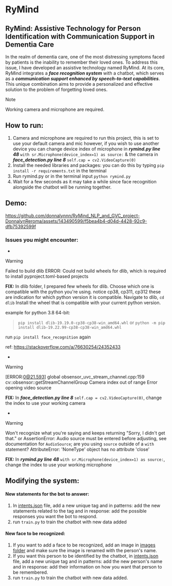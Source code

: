 # RyMind 
## RyMind: Assistive Technology for Person Identification with Communication Support in Dementia Care
In the realm of dementia care, one of the most distressing symptoms faced by patients is the inability to remember their loved ones. To address this issue, I have developed an assistive technology named RyMind. At its core, RyMind integrates a ***face recognition system*** with a chatbot, which serves as a ***communication support enhanced by speech-to-text capabilities***. This unique combination aims to provide a personalized and effective solution to the problem of forgetting loved ones.

> [!NOTE]
> Working camera and microphone are required.

## How to run:
1. Camera and microphone are required to run this project, this is set to use your default camera and mic however, if you wish to use another device you can change device index of microphone in ***rymind.py line 48*** ``with sr.Microphone(device_index=1) as source:`` & the camera in ***face_detection.py line 8*** ``self.cap = cv2.VideoCapture(0)``
2. Install the needed libraries and packages: you can do this by typing ``pip install -r requirements.txt`` in the terminal
3. Run rymind.py or in the terminal input ``python rymind.py``
4. Wait for a few seconds as it may take a while since face recognition alongside the chatbot will be running together.

## Demo:
https://github.com/donnalynnn/RyMind_NLP_and_GVC_project-DonnalynReroma/assets/143490599/f5bea4b4-d04d-4428-92c9-dfb75392599f


### Issues you might encounter:
*
> [!WARNING]
> Failed to build dlib
> ERROR: Could not build wheels for dlib, which is required to install pyproject.toml-based projects

**FIX:**
In dlib folder, I prepared few wheels for dlib. Choose which one is compatible with the python you're using. notice cp38, cp311, cp312 these are indication for which python version it is compatible. Navigate to dlib, ``cd dlib`` 
Install the wheel that is compatible with your current python version.

example for python 3.8 64-bit:
>```pip install dlib-19.19.0-cp38-cp38-win_amd64.whl``` or ```python -m pip install dlib-19.22.99-cp38-cp38-win_amd64.whl```

run ``pip install face_recognition`` again

ref: https://stackoverflow.com/a/76630254/24352433

*
> [!WARNING]
> [ERROR:0@21.593] global obsensor_uvc_stream_channel.cpp:159 cv::obsensor::getStreamChannelGroup Camera index out of range
>Error opening video source

**FIX:**
In ***face_detection.py line 8*** ``self.cap = cv2.VideoCapture(0)``, change the index to use your working camera

*
> [!WARNING]
> Won't recognize what you're saying and keeps returning "Sorry, I didn't get that." or
> AssertionError: Audio source must be entered before adjusting, see documentation for ``AudioSource``; are you using ``source`` outside of a ``with`` statement?
> AttributeError: 'NoneType' object has no attribute 'close'

**FIX:**
In ***rymind.py line 48*** ``with sr.Microphone(device_index=1) as source:``, change the index to use your working microphone


## Modifying the system:

#### New statements for the bot to answer:
1. In  [intents.json](intents.json/) file, add a new unique tag and in patterns: add the new statements related to the tag and in response: add the possible responses you want the bot to respond.
2. run ```train.py``` to train the chatbot with new data added

#### New face to be recognized:
1. If you want to add a face to be recognized, add an image in [images folder](images/) and make sure the image is renamed with the person's name.
2. If you want this person to be identified by the chatbot, in  [intents.json](intents.json/) file, add a new unique tag and in patterns: add the new person's name and in response: add their information on how you want that person to be remembered.
3. run ```train.py``` to train the chatbot with new data added.

